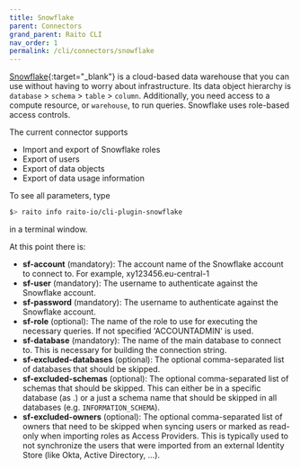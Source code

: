 ```yaml
---
title: Snowflake
parent: Connectors
grand_parent: Raito CLI
nav_order: 1
permalink: /cli/connectors/snowflake
---
```


[Snowflake](https://www.snowflake.com){:target="_blank"} is a cloud-based data warehouse that you can use without having to worry about infrastructure. Its data object hierarchy is 
`database` > `schema` > `table` > `column`. Additionally, you need access to a compute resource, or `warehouse`, to run queries. Snowflake uses role-based access controls.

The current connector supports
* Import and export of Snowflake roles
* Export of users
* Export of data objects
* Export of data usage information

To see all parameters, type 
```bash
$> raito info raito-io/cli-plugin-snowflake
```
in a terminal window.

At this point there is:
* **sf-account** (mandatory): The account name of the Snowflake account to connect to. For example, xy123456.eu-central-1
* **sf-user** (mandatory): The username to authenticate against the Snowflake account.
* **sf-password** (mandatory): The username to authenticate against the Snowflake account.
* **sf-role** (optional): The name of the role to use for executing the necessary queries. If not specified 'ACCOUNTADMIN' is used.
* **sf-database** (mandatory): The name of the main database to connect to. This is necessary for building the connection string.
* **sf-excluded-databases** (optional): The optional comma-separated list of databases that should be skipped.
* **sf-excluded-schemas** (optional): The optional comma-separated list of schemas that should be skipped. This can either be in a specific database (as <database>.<schema>) or a just a schema name that should be skipped in all databases (e.g. `INFORMATION_SCHEMA`).
* **sf-excluded-owners** (optional): The optional comma-separated list of owners that need to be skipped when syncing users or marked as read-only when importing roles as Access Providers. This is typically used to not synchronize the users that were imported from an external Identity Store (like Okta, Active Directory, ...).
			